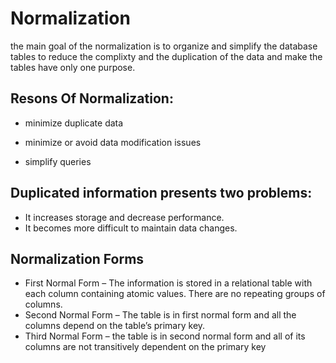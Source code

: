 # Normalization

the main goal of the normalization is to organize and simplify the database tables to reduce the complixty and the duplication of the data and make the tables have only one purpose.

## Resons Of Normalization:

-   minimize duplicate data

-   minimize or avoid data modification issues

-   simplify queries

## Duplicated information presents two problems:

-   It increases storage and decrease performance.
-   It becomes more difficult to maintain data changes.

## Normalization Forms

-   First Normal Form – The information is stored in a relational table with each column containing atomic values. There are no repeating groups of columns.
-   Second Normal Form – The table is in first normal form and all the columns depend on the table’s primary key.
-   Third Normal Form – the table is in second normal form and all of its columns are not transitively dependent on the primary key

